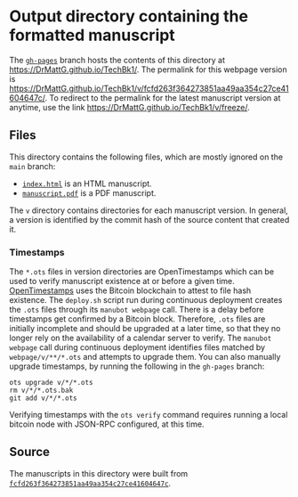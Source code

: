 # Output directory containing the formatted manuscript

The [`gh-pages`](https://github.com/DrMattG/TechBk1/tree/gh-pages) branch hosts the contents of this directory at <https://DrMattG.github.io/TechBk1/>.
The permalink for this webpage version is <https://DrMattG.github.io/TechBk1/v/fcfd263f364273851aa49aa354c27ce41604647c/>.
To redirect to the permalink for the latest manuscript version at anytime, use the link <https://DrMattG.github.io/TechBk1/v/freeze/>.

## Files

This directory contains the following files, which are mostly ignored on the `main` branch:

+ [`index.html`](index.html) is an HTML manuscript.
+ [`manuscript.pdf`](manuscript.pdf) is a PDF manuscript.

The `v` directory contains directories for each manuscript version.
In general, a version is identified by the commit hash of the source content that created it.

### Timestamps

The `*.ots` files in version directories are OpenTimestamps which can be used to verify manuscript existence at or before a given time.
[OpenTimestamps](https://opentimestamps.org/) uses the Bitcoin blockchain to attest to file hash existence.
The `deploy.sh` script run during continuous deployment creates the `.ots` files through its `manubot webpage` call.
There is a delay before timestamps get confirmed by a Bitcoin block.
Therefore, `.ots` files are initially incomplete and should be upgraded at a later time, so that they no longer rely on the availability of a calendar server to verify.
The `manubot webpage` call during continuous deployment identifies files matched by `webpage/v/**/*.ots` and attempts to upgrade them.
You can also manually upgrade timestamps, by running the following in the `gh-pages` branch:

```shell
ots upgrade v/*/*.ots
rm v/*/*.ots.bak
git add v/*/*.ots
```

Verifying timestamps with the `ots verify` command requires running a local bitcoin node with JSON-RPC configured, at this time.

## Source

The manuscripts in this directory were built from
[`fcfd263f364273851aa49aa354c27ce41604647c`](https://github.com/DrMattG/TechBk1/commit/fcfd263f364273851aa49aa354c27ce41604647c).
